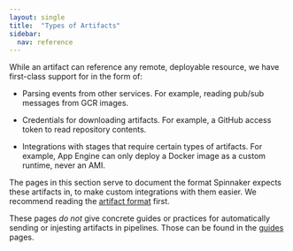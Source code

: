 ```yaml
---
layout: single
title:  "Types of Artifacts"
sidebar:
  nav: reference
---
```


While an artifact can reference any remote, deployable resource, we have
first-class support for in the form of:

* Parsing events from other services. For example, reading pub/sub messages
  from GCR images.

* Credentials for downloading artifacts. For example, a GitHub access token to
  read repository contents.

* Integrations with stages that require certain types of artifacts. For
  example, App Engine can only deploy a Docker image as a custom runtime, never
  an AMI.

The pages in this section serve to document the format Spinnaker expects these
artifacts in, to make custom integrations with them easier. We recommend
reading the [artifact format](/reference/artifacts/#format) first.

These pages _do not_ give concrete guides or practices for automatically
sending or injesting artifacts in pipelines. Those can be found in the
[guides](/guides) pages.
